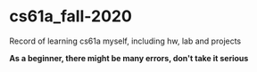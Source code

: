 # cs61a_fall-2020
Record of learning cs61a myself, including hw, lab and projects

**As a beginner, there might be many errors, don't take it serious**

